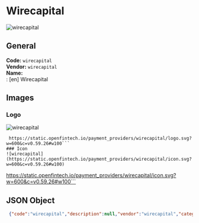 # Wirecapital 
![wirecapital](https://static.openfintech.io/payment_providers/wirecapital/logo.svg?w=600&c=v0.59.26#w100)  
## General 
**Code:** `wirecapital`  
**Vendor:** `wirecapital`  
**Name:**  
:	[en] Wirecapital  
## Images 
### Logo 
![wirecapital](https://static.openfintech.io/payment_providers/wirecapital/logo.svg?w=600&c=v0.59.26#w100)  
```
 https://static.openfintech.io/payment_providers/wirecapital/logo.svg?w=600&c=v0.59.26#w100```  
### Icon 
![wirecapital](https://static.openfintech.io/payment_providers/wirecapital/icon.svg?w=600&c=v0.59.26#w100)  
```
 https://static.openfintech.io/payment_providers/wirecapital/icon.svg?w=600&c=v0.59.26#w100```  
## JSON Object 
```json
 {"code":"wirecapital","description":null,"vendor":"wirecapital","categories":null,"countries":null,"payment_method":null,"payout_method":null,"metadata":{"about_payments_code":"wirecapital"},"name":{"en":"Wirecapital"}}```  
